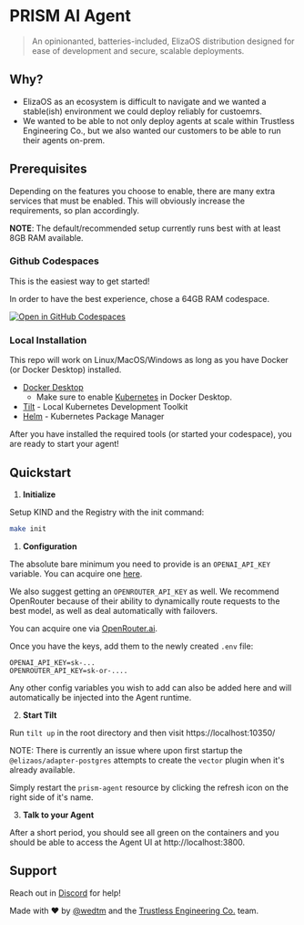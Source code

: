 
# PRISM AI Agent

> An opinionanted, batteries-included, ElizaOS distribution designed for ease of development and secure, scalable deployments.

## Why?
* ElizaOS as an ecosystem is difficult to navigate and we wanted a stable(ish) environment we could deploy reliably for custoemrs.
* We wanted to be able to not only deploy agents at scale within Trustless Engineering Co., but we also wanted our customers to be able to run their agents on-prem.

## Prerequisites

Depending on the features you choose to enable, there are many extra services that must be enabled.
This will obviously increase the requirements, so plan accordingly.

**NOTE**: The default/recommended setup currently runs best with at least 8GB RAM available.

### Github Codespaces
This is the easiest way to get started!

In order to have the best experience, chose a 64GB RAM codespace.

[![Open in GitHub Codespaces](https://github.com/codespaces/badge.svg)](https://codespaces.new/prism-sh/prism-agent)

### Local Installation

This repo will work on Linux/MacOS/Windows as long as you have Docker (or Docker Desktop) installed.

* [Docker Desktop](https://www.docker.com/products/docker-desktop/)
  * Make sure to enable [Kubernetes](https://docs.docker.com/desktop/features/kubernetes/) in Docker Desktop.
* [Tilt](https://docs.tilt.dev/install.html) - Local Kubernetes Development Toolkit
* [Helm](https://helm.sh/docs/intro/install/) - Kubernetes Package Manager

After you have installed the required tools (or started your codespace), you are ready to start your agent!

## Quickstart

1. **Initialize**

  Setup KIND and the Registry with the init command:

  ```bash
  make init
  ```

1. **Configuration** 

  The absolute bare minimum you need to provide is an `OPENAI_API_KEY` variable.
  You can acquire one [here](https://platform.openai.com/docs/overview).


  We also suggest getting an `OPENROUTER_API_KEY` as well.
  We recommend OpenRouter because of their ability to dynamically route requests to the best model, as well as deal automatically with failovers.

  You can acquire one via [OpenRouter.ai](https://openrouter.ai/).

  Once you have the keys, add them to the newly created `.env` file:

  ```
  OPENAI_API_KEY=sk-...
  OPENROUTER_API_KEY=sk-or-....
  ```

  Any other config variables you wish to add can also be added here and will automatically be injected into the Agent runtime.

2. **Start Tilt**

  Run `tilt up` in the root directory and then visit https://localhost:10350/

NOTE: There is currently an issue where upon first startup the `@elizaos/adapter-postgres` attempts to create the `vector` plugin when it's already available.

Simply restart the `prism-agent` resource by clicking the refresh icon on the right side of it's name.

3. **Talk to your Agent**

  After a short period, you should see all green on the containers and you should be able to access the Agent UI at http://localhost:3800.


## Support

Reach out in [Discord](https://trustless.community) for help!

Made with ❤️ by [@wedtm](https://x.com/wedtm) and the [Trustless Engineering Co.](https://trustless.engineering/) team.
